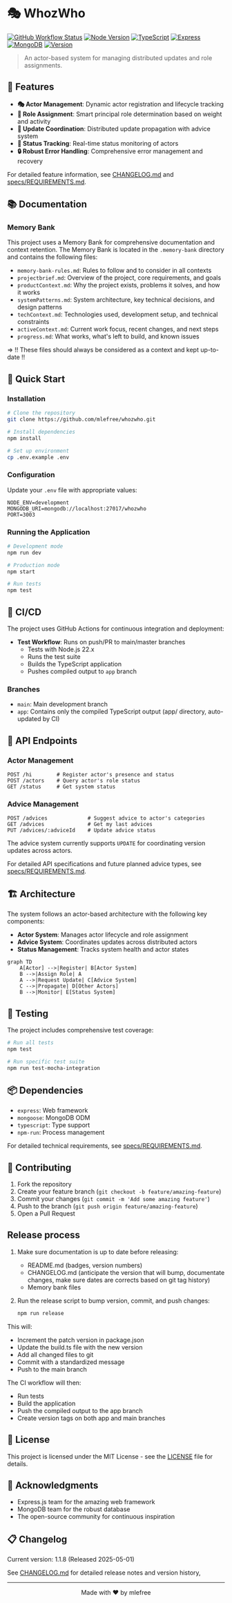 # 🎭 WhozWho

[![GitHub Workflow Status](https://img.shields.io/github/actions/workflow/status/mlefree/whozwho/ci.yml?style=flat-square)](https://github.com/mlefree/whozwho/actions/workflows/ci.yml)
[![Node Version](https://img.shields.io/badge/node-22.x-brightgreen?style=flat-square&logo=node.js)](https://nodejs.org)
[![TypeScript](https://img.shields.io/badge/TypeScript-5.x-blue?style=flat-square&logo=typescript)](https://www.typescriptlang.org)
[![Express](https://img.shields.io/badge/Express-4.x-black?style=flat-square&logo=express)](https://expressjs.com)
[![MongoDB](https://img.shields.io/badge/MongoDB-4.4+-green?style=flat-square&logo=mongodb)](https://www.mongodb.com)
[![Version](https://img.shields.io/badge/version-1.1.8-blue?style=flat-square)](CHANGELOG.md)

> An actor-based system for managing distributed updates and role assignments.

## 🌟 Features

- **🎭 Actor Management**: Dynamic actor registration and lifecycle tracking
- **👑 Role Assignment**: Smart principal role determination based on weight and activity
- **🔄 Update Coordination**: Distributed update propagation with advice system
- **🎯 Status Tracking**: Real-time status monitoring of actors
- **🔒 Robust Error Handling**: Comprehensive error management and recovery

For detailed feature information, see [CHANGELOG.md](CHANGELOG.md) and [specs/REQUIREMENTS.md](specs/REQUIREMENTS.md).

## 📚 Documentation

### Memory Bank

This project uses a Memory Bank for comprehensive documentation and context retention. The Memory Bank is located in the
`.memory-bank` directory and contains the following files:

- `memory-bank-rules.md`: Rules to follow and to consider in all contexts
- `projectbrief.md`: Overview of the project, core requirements, and goals
- `productContext.md`: Why the project exists, problems it solves, and how it works
- `systemPatterns.md`: System architecture, key technical decisions, and design patterns
- `techContext.md`: Technologies used, development setup, and technical constraints
- `activeContext.md`: Current work focus, recent changes, and next steps
- `progress.md`: What works, what's left to build, and known issues

=> !! These files should always be considered as a context and kept up-to-date !!

## 🚀 Quick Start

### Installation

```bash
# Clone the repository
git clone https://github.com/mlefree/whozwho.git

# Install dependencies
npm install

# Set up environment
cp .env.example .env
```

### Configuration

Update your `.env` file with appropriate values:

```env
NODE_ENV=development
MONGODB_URI=mongodb://localhost:27017/whozwho
PORT=3003
```

### Running the Application

```bash
# Development mode
npm run dev

# Production mode
npm start

# Run tests
npm test
```

## 🔄 CI/CD

The project uses GitHub Actions for continuous integration and deployment:

- **Test Workflow**: Runs on push/PR to main/master branches
    - Tests with Node.js 22.x
    - Runs the test suite
    - Builds the TypeScript application
    - Pushes compiled output to `app` branch

### Branches

- `main`: Main development branch
- `app`: Contains only the compiled TypeScript output (app/ directory, auto-updated by CI)

## 🎯 API Endpoints

### Actor Management

```http
POST /hi        # Register actor's presence and status
POST /actors    # Query actor's role status
GET /status     # Get system status
```

### Advice Management

```http
POST /advices             # Suggest advice to actor's categories
GET /advices              # Get my last advices
PUT /advices/:adviceId    # Update advice status
```

The advice system currently supports `UPDATE` for coordinating version updates across actors.

For detailed API specifications and future planned advice types,
see [specs/REQUIREMENTS.md](specs/REQUIREMENTS.md#api-requirements).

## 🏗 Architecture

The system follows an actor-based architecture with the following key components:

- **Actor System**: Manages actor lifecycle and role assignment
- **Advice System**: Coordinates updates across distributed actors
- **Status Management**: Tracks system health and actor states

```mermaid
graph TD
    A[Actor] -->|Register| B[Actor System]
    B -->|Assign Role| A
    A -->|Request Update| C[Advice System]
    C -->|Propagate| D[Other Actors]
    B -->|Monitor| E[Status System]
```

## 🧪 Testing

The project includes comprehensive test coverage:

```bash
# Run all tests
npm test

# Run specific test suite
npm run test-mocha-integration
```

## 📦 Dependencies

- `express`: Web framework
- `mongoose`: MongoDB ODM
- `typescript`: Type support
- `npm-run`: Process management

For detailed technical requirements, see [specs/REQUIREMENTS.md](specs/REQUIREMENTS.md#technical-requirements).

## 🤝 Contributing

1. Fork the repository
2. Create your feature branch (`git checkout -b feature/amazing-feature`)
3. Commit your changes (`git commit -m 'Add some amazing feature'`)
4. Push to the branch (`git push origin feature/amazing-feature`)
5. Open a Pull Request

## Release process

1. Make sure documentation is up to date before releasing:
    - README.md (badges, version numbers)
    - CHANGELOG.md (anticipate the version that will bump, documentate changes, make sure dates are corrects based on
      git tag history)
    - Memory bank files

2. Run the release script to bump version, commit, and push changes:
   ```bash
   npm run release
   ```

This will:

- Increment the patch version in package.json
- Update the build.ts file with the new version
- Add all changed files to git
- Commit with a standardized message
- Push to the main branch

The CI workflow will then:

- Run tests
- Build the application
- Push the compiled output to the app branch
- Create version tags on both app and main branches

## 📄 License

This project is licensed under the MIT License - see the [LICENSE](LICENSE) file for details.

## 🙏 Acknowledgments

- Express.js team for the amazing web framework
- MongoDB team for the robust database
- The open-source community for continuous inspiration

## 📋 Changelog

Current version: 1.1.8 (Released 2025-05-01)

See [CHANGELOG.md](CHANGELOG.md) for detailed release notes and version history,

---

<p align="center">Made with ❤️ by mlefree</p>
